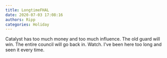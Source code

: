 ```yaml
---
title: LongtimeFHAL
date: 2020-07-03 17:08:16
authors: Ripp
categories: Holiday
---
```


 Catalyst has too much money and too much influence. The old guard will win.
The entire council will go back in.
Watch. I've been here too long and seen it every time.